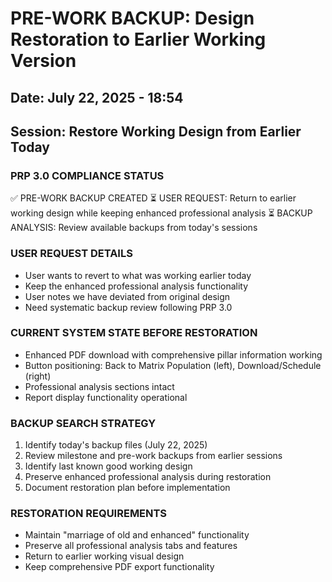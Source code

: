 # PRE-WORK BACKUP: Design Restoration to Earlier Working Version
## Date: July 22, 2025 - 18:54
## Session: Restore Working Design from Earlier Today

### PRP 3.0 COMPLIANCE STATUS
✅ PRE-WORK BACKUP CREATED
⏳ USER REQUEST: Return to earlier working design while keeping enhanced professional analysis
⏳ BACKUP ANALYSIS: Review available backups from today's sessions

### USER REQUEST DETAILS
- User wants to revert to what was working earlier today
- Keep the enhanced professional analysis functionality
- User notes we have deviated from original design
- Need systematic backup review following PRP 3.0

### CURRENT SYSTEM STATE BEFORE RESTORATION
- Enhanced PDF download with comprehensive pillar information working
- Button positioning: Back to Matrix Population (left), Download/Schedule (right)
- Professional analysis sections intact
- Report display functionality operational

### BACKUP SEARCH STRATEGY
1. Identify today's backup files (July 22, 2025)
2. Review milestone and pre-work backups from earlier sessions
3. Identify last known good working design
4. Preserve enhanced professional analysis during restoration
5. Document restoration plan before implementation

### RESTORATION REQUIREMENTS
- Maintain "marriage of old and enhanced" functionality
- Preserve all professional analysis tabs and features
- Return to earlier working visual design
- Keep comprehensive PDF export functionality